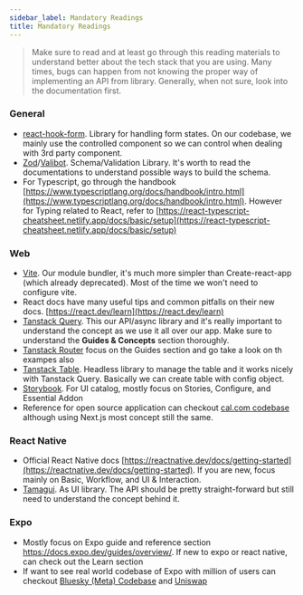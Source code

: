 ```yaml
---
sidebar_label: Mandatory Readings
title: Mandatory Readings
---
```

> Make sure to read and at least go through this reading materials to understand better about the tech stack that you are using. Many times, bugs can happen from not knowing the proper way of 
> implementing an API from library. Generally, when not sure, look into the documentation first.

### General
- [react-hook-form](https://react-hook-form.com/). Library for handling form states. On our codebase, we mainly use the controlled component so we can control when dealing with 3rd party component.
- [Zod](https://zod.dev)/[Valibot](https://valibot.dev). Schema/Validation Library. It's worth to read the documentations to understand possible ways to build the schema.
- For Typescript, go through the handbook [https://www.typescriptlang.org/docs/handbook/intro.html](https://www.typescriptlang.org/docs/handbook/intro.html). However for Typing related to React, refer to [https://react-typescript-cheatsheet.netlify.app/docs/basic/setup](https://react-typescript-cheatsheet.netlify.app/docs/basic/setup)

### Web
- [Vite](https://vite.dev/guide/). Our module bundler, it's much more simpler than Create-react-app (which already deprecated). Most of the time we won't need to configure vite.
- React docs have many useful tips and common pitfalls on their new docs. [https://react.dev/learn](https://react.dev/learn)
- [Tanstack Query](https://tanstack.com/query/latest/docs/framework/react/overview). This our API/async library and it's really important to understand the concept as we use it all over our app. Make sure to understand the **Guides & Concepts** section thoroughly.  
- [Tanstack Router](https://tanstack.com/router/latest/docs/framework/react/overview) focus on the Guides section and go take a look on th exampes also 
- [Tanstack Table](https://tanstack.com/table/latest/docs/introduction). Headless library to manage the table and it works nicely with Tanstack Query. Basically we can create table with config object.
- [Storybook](https://storybook.js.org/docs). For UI catalog, mostly focus on Stories, Configure, and Essential Addon
- Reference for open source application can checkout [cal.com codebase](https://github.com/calcom/cal.com/tree/main) although using Next.js most concept still the same.

### React Native
- Official React Native docs [https://reactnative.dev/docs/getting-started](https://reactnative.dev/docs/getting-started). If you are new, focus mainly on Basic, Workflow, and UI & Interaction.
- [Tamagui](https://tamagui.dev/docs/intro/introduction). As UI library. The API should be pretty straight-forward but still need to understand the concept behind it.

### Expo 
- Mostly focus on Expo guide and reference section https://docs.expo.dev/guides/overview/. If new to expo or react native, can check out the Learn section
- If want to see real world codebase of Expo with million of users can checkout [Bluesky (Meta) Codebase](https://github.com/bluesky-social/social-app) and [Uniswap](https://github.com/Uniswap/interface/tree/main)